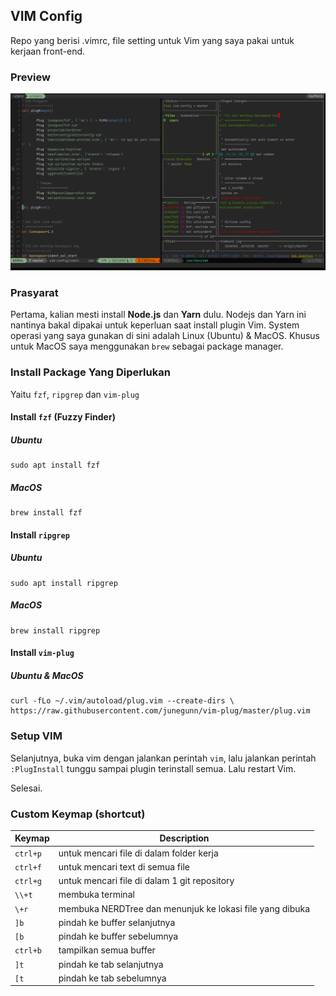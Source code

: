 ## VIM Config

Repo yang berisi .vimrc, file setting untuk Vim yang saya pakai untuk kerjaan front-end.

### Preview

![Preview Image](https://raw.githubusercontent.com/aifit/vim-config/master/vim_preview.png)

### Prasyarat

Pertama, kalian mesti install **Node.js** dan **Yarn** dulu. Nodejs dan Yarn ini nantinya bakal dipakai untuk keperluan saat install plugin Vim. System operasi yang saya gunakan di sini adalah Linux (Ubuntu) & MacOS. Khusus untuk MacOS saya menggunakan ```brew``` sebagai package manager. 

### Install Package Yang Diperlukan

Yaitu ```fzf```, ```ripgrep``` dan ```vim-plug```

#### Install ```fzf``` (Fuzzy Finder)

##### Ubuntu
```
sudo apt install fzf
```

##### MacOS
```
brew install fzf
```

#### Install ```ripgrep```

##### Ubuntu
```
sudo apt install ripgrep
```

##### MacOS
```
brew install ripgrep
```

#### Install ```vim-plug```

##### Ubuntu & MacOS
```
curl -fLo ~/.vim/autoload/plug.vim --create-dirs \
https://raw.githubusercontent.com/junegunn/vim-plug/master/plug.vim
```

### Setup VIM

Selanjutnya, buka vim dengan jalankan perintah `vim`, lalu jalankan perintah ```:PlugInstall``` tunggu sampai plugin terinstall semua. Lalu restart Vim.

Selesai.

### Custom Keymap (shortcut)

| Keymap  | Description |
| ------------- | ------------- |
| ```ctrl+p``` | untuk mencari file di dalam folder kerja |
| ```ctrl+f``` | untuk mencari text di semua file |
| ```ctrl+g``` | untuk mencari file di dalam 1 git repository |
| ```\\+t``` | membuka terminal |
| ```\+r``` | membuka NERDTree dan menunjuk ke lokasi file yang dibuka |
| ```]b``` | pindah ke buffer selanjutnya |
| ```[b``` | pindah ke buffer sebelumnya |
| ```ctrl+b``` | tampilkan semua buffer |
| ```]t``` | pindah ke tab selanjutnya |
| ```[t``` | pindah ke tab sebelumnya |




